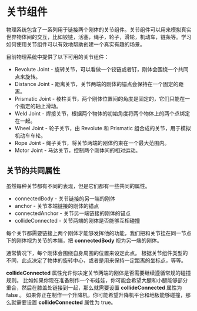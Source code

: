 # 关节组件

物理系统包含了一系列用于链接两个刚体的关节组件。关节组件可以用来模拟真实世界物体间的交互，比如铰链，活塞，绳子，轮子，滑轮，机动车，链条等。学习如何使用关节组件可以有效地帮助创建一个真实有趣的场景。

目前物理系统中提供了以下可用的关节组件：

- Revolute Joint - 旋转关节，可以看做一个铰链或者钉，刚体会围绕一个共同点来旋转。
- Distance Joint - 距离关节，关节两端的刚体的锚点会保持在一个固定的距离。
- Prismatic Joint - 棱柱关节，两个刚体位置间的角度是固定的，它们只能在一个指定的轴上滑动。
- Weld Joint - 焊接关节，根据两个物体的初始角度将两个物体上的两个点绑定在一起。
- Wheel Joint - 轮子关节，由 Revolute 和 Prismatic 组合成的关节，用于模拟机动车车轮。
- Rope Joint - 绳子关节，将关节两端的刚体约束在一个最大范围内。
- Motor Joint - 马达关节，控制两个刚体间的相对运动。

## 关节的共同属性

虽然每种关节都有不同的表现，但是它们都有一些共同的属性。

- connectedBody - 关节链接的另一端的刚体
- anchor - 关节本端链接的刚体的锚点
- connectedAnchor - 关节另一端链接的刚体的锚点
- collideConnected - 关节两端的刚体是否能够互相碰撞

每个关节都需要链接上两个刚体才能够发挥他的功能，我们把和关节挂在同一节点下的刚体视为关节的本端，把 **connectedBody** 视为另一端的刚体。

通常情况下，每个刚体会围绕自身周围的位置来设定此点。
根据关节组件类型的不同，此点决定了物体的旋转中心，或者是用来保持一定距离的坐标点，等等。

**collideConnected** 属性允许你决定关节两端的刚体是否需要继续遵循常规的碰撞规则。
比如如果你现在准备制作一个布娃娃，你可能会希望大腿和小腿能够部分重合，然后在膝盖处链接到一起，那么就需要设置 **collideConnected** 属性为 false 。
如果你正在制作一个升降机，你可能希望升降机平台和地板能够碰撞，那么就需要设置 **collideConnected** 属性为 true。
